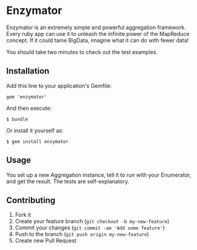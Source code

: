# Enzymator

Enzymator is an extremely simple and powerful aggregation framework. Every ruby app can use it to unleash the infinite power of the MapReduce concept. If it could tame BigData, imagine what it can do with fewer data!

You should take two minutes to check out the test examples.

## Installation

Add this line to your application's Gemfile:

    gem 'enzymator'

And then execute:

    $ bundle

Or install it yourself as:

    $ gem install enzymator

## Usage

You set up a new Aggregation instance, tell it to run with your Enumerator, and get the result. The tests are self-explanatory.

## Contributing

1. Fork it
2. Create your feature branch (`git checkout -b my-new-feature`)
3. Commit your changes (`git commit -am 'Add some feature'`)
4. Push to the branch (`git push origin my-new-feature`)
5. Create new Pull Request
